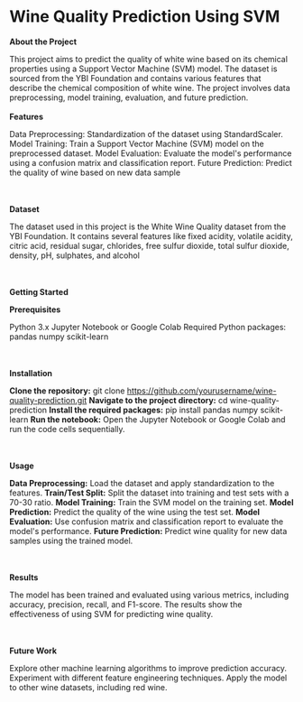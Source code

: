 # Wine Quality Prediction Using SVM

**About the Project**

This project aims to predict the quality of white wine based on its chemical properties using a Support Vector Machine (SVM) model. The dataset is sourced from the YBI Foundation and contains various features that describe the chemical composition of white wine. The project involves data preprocessing, model training, evaluation, and future prediction.
<br><br>
**Features**

Data Preprocessing: Standardization of the dataset using StandardScaler.
Model Training: Train a Support Vector Machine (SVM) model on the preprocessed dataset.
Model Evaluation: Evaluate the model's performance using a confusion matrix and classification report.
Future Prediction: Predict the quality of wine based on new data sample

<br><br>
**Dataset**

The dataset used in this project is the White Wine Quality dataset from the YBI Foundation. It contains several features like fixed acidity, volatile acidity, citric acid, residual sugar, chlorides, free sulfur dioxide, total sulfur dioxide, density, pH, sulphates, and alcohol

<br><br>
**Getting Started**

**Prerequisites**

Python 3.x
Jupyter Notebook or Google Colab
Required Python packages:
pandas
numpy
scikit-learn

<br><br>
**Installation**

**Clone the repository:**
git clone https://github.com/yourusername/wine-quality-prediction.git
**Navigate to the project directory:**
cd wine-quality-prediction
**Install the required packages:**
pip install pandas numpy scikit-learn
**Run the notebook:**
Open the Jupyter Notebook or Google Colab and run the code cells sequentially.

<br><br>
**Usage**

**Data Preprocessing:** Load the dataset and apply standardization to the features.
**Train/Test Split:** Split the dataset into training and test sets with a 70-30 ratio.
**Model Training:** Train the SVM model on the training set.
**Model Prediction:** Predict the quality of the wine using the test set.
**Model Evaluation:** Use confusion matrix and classification report to evaluate the model's performance.
**Future Prediction:** Predict wine quality for new data samples using the trained model.

<br><br>
**Results**

The model has been trained and evaluated using various metrics, including accuracy, precision, recall, and F1-score. The results show the effectiveness of using SVM for predicting wine quality.

<br><br>
**Future Work**

Explore other machine learning algorithms to improve prediction accuracy.
Experiment with different feature engineering techniques.
Apply the model to other wine datasets, including red wine.

<br><br>
